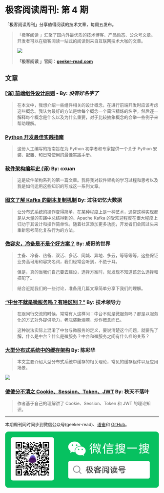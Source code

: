 # 极客阅读周刊: 第 4 期

「极客阅读周刊」分享值得阅读的技术文章，每周五发布。

> 「极客阅读 」汇聚了国内外最优质的技术博客、产品动态、公众号文章。开发者可以在极客阅读一站式的阅读到来自互联网技术大咖的文章。
>
> <img src="https://cdn.nlark.com/yuque/0/2020/png/639317/1578021644053-627fd9fc-33fc-43dd-94bd-df2c1af39b10.png?x-oss-process=image/resize,w_1458" />
>
>
> **「极客阅读 」官网：[geeker-read.com](https://geeker-read.com)**

## 文章

### [[译] 前端组件设计原则](https://juejin.im/post/5c49cff56fb9a049bd42a90f) - By: _没有好名字了_


> 在本文中，我想介绍一些组件相关的设计概念，在进行前端开发时应该考虑这些概念。我认为最好的方法是给每个概念一个简洁精炼的名字，然后逐一解释每个概念是什么以及为什么重要，对于比较抽象概念的会举一些例子来帮助理解。

### [Python 开发最佳实践指南](https://pythonguidecn.readthedocs.io/zh/latest/)


> 这份人工编写的指南旨在为 Python 初学者和专家提供一个关于 Python 安装、配置、和日常使用的最佳实践手册。

### [软件架构编年史 (译)](https://www.jianshu.com/p/b477b2cc6cfa) By: cxuan


> 这是软件架构系列的第一篇文章。我将我对软件架构的学习过程和思考以及我是如何运用这些知识的写成这一系列文章。

### [图文了解 Kafka 的副本复制机制](https://mp.weixin.qq.com/s?__biz=MzA5MTc0NTMwNQ==&mid=2650717638&idx=2&sn=9ee198c55d4eb6aaf0c21257859b6cc1&chksm=887da0b0bf0a29a6e1eda620d673c00c205d0d11b7195b7e1bbbf76ae1c8fa1fdc31bab511e0&scene=21#wechat_redirect) By: 过往记忆大数据


> 让分布式系统的操作变得简单，在某种程度上是一种艺术，通常这种实现都是从大量的实践中总结得到的。Apache Kafka 的受欢迎程度在很大程度上归功于其设计和操作简单性。随着社区添加更多功能，开发者们会回过头来重新思考简化复杂行为的方法。

### [做容灾，冷备是不是个好方案？](https://mp.weixin.qq.com/s?__biz=MzI1MTMwMTQ1MA==&mid=2247484169&idx=1&sn=23eaa4146035f711146e9cdab6d6594b&chksm=e9f4582cde83d13a00698cdf865418b79f45165bd3b44505e608276d93504dceeb2123662adf&scene=21#wechat_redirect) By: 成哥的世界


> 主备、冷备、热备、双活、多活、同城、异地、多云，等等等等，这些保证业务高可用和容灾名词，我们经常会听到，不绝于耳。
>
> 但是，真的当我们自己要去建设，选择方案时，就发现不知道该怎么选择和搭配了。
>
> 结合近期我们的一些讨论，准备用几篇文章简单分享下我们的理解。

### [“中台不就是微服务吗？有啥区别？”](https://mp.weixin.qq.com/s?__biz=MzA5MjE3NDQ1Mw==&mid=2649704565&idx=1&sn=ea801891272e7fe277e7a9c0c49f1bfc&chksm=886ac96fbf1d407949ca6e641d11e2dc70cce4a6c401b751a941610a4a70810cb37d53f87403&scene=21#wechat_redirect) By: 技术领导力


> 在跟同行交流的时候，常常有人这样问：中台不就是微服务吗？都是以服务化的方式对外提供能力，老瓶装新酒嘛，炒作概念而已。
>
> 这种说法实际上混淆了中台与微服务的定义，要说清楚这个问题，就要先了解，什么是中台？什么是微服务？中台和微服务之间有什么样的关系？

### [大型分布式系统中的缓存架构](https://samnewman.io/patterns/architectural/bff/) By: 陈彩华


> 本文主要介绍大型分布式系统中缓存的相关理论，常见的缓存组件以及应用场景。

<img src="https://cdn.nlark.com/yuque/0/2020/png/639317/1578019985262-a7d4966c-469a-4eac-9735-637a77a3aff3.png?x-oss-process=image/resize,w_800" width="500" />

### [傻傻分不清之 Cookie、Session、Token、JWT](https://juejin.im/post/5e055d9ef265da33997a42cc) By: 秋天不落叶


> 作者基于自己的理解讲了 Cookie、Session、Token 和 JWT 的理论知识。

---

本期周刊同时同步到微信公众号(geeker-read)、[语雀](https://www.yuque.com/books/share/8cc684ae-4d87-483b-82e5-5128e32d4cef?#)和 [GitHub](https://github.com/geeker-read/weekly_issues)。

<img src="./wx.png" />
